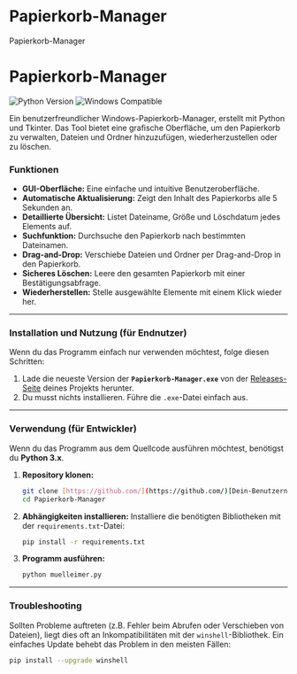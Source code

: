 # Papierkorb-Manager
Papierkorb-Manager
# Papierkorb-Manager

![Python Version](https://img.shields.io/badge/Python-3.x-blue.svg) ![Windows Compatible](https://img.shields.io/badge/OS-Windows-green.svg)

Ein benutzerfreundlicher Windows-Papierkorb-Manager, erstellt mit Python und Tkinter. Das Tool bietet eine grafische Oberfläche, um den Papierkorb zu verwalten, Dateien und Ordner hinzuzufügen, wiederherzustellen oder zu löschen.

### Funktionen

* **GUI-Oberfläche:** Eine einfache und intuitive Benutzeroberfläche.
* **Automatische Aktualisierung:** Zeigt den Inhalt des Papierkorbs alle 5 Sekunden an.
* **Detaillierte Übersicht:** Listet Dateiname, Größe und Löschdatum jedes Elements auf.
* **Suchfunktion:** Durchsuche den Papierkorb nach bestimmten Dateinamen.
* **Drag-and-Drop:** Verschiebe Dateien und Ordner per Drag-and-Drop in den Papierkorb.
* **Sicheres Löschen:** Leere den gesamten Papierkorb mit einer Bestätigungsabfrage.
* **Wiederherstellen:** Stelle ausgewählte Elemente mit einem Klick wieder her.



---

### Installation und Nutzung (für Endnutzer)

Wenn du das Programm einfach nur verwenden möchtest, folge diesen Schritten:

1.  Lade die neueste Version der **`Papierkorb-Manager.exe`** von der [Releases-Seite](https://github.com/[Dein-Benutzername]/[Dein-Repository-Name]/releases) deines Projekts herunter.
2.  Du musst nichts installieren. Führe die `.exe`-Datei einfach aus.

---

### Verwendung (für Entwickler)

Wenn du das Programm aus dem Quellcode ausführen möchtest, benötigst du **Python 3.x**.

1.  **Repository klonen:**
    ```bash
    git clone [https://github.com/](https://github.com/)[Dein-Benutzername]/[Dein-Repository-Name].git
    cd Papierkorb-Manager
    ```

2.  **Abhängigkeiten installieren:**
    Installiere die benötigten Bibliotheken mit der `requirements.txt`-Datei:
    ```bash
    pip install -r requirements.txt
    ```

3.  **Programm ausführen:**
    ```bash
    python muelleimer.py
    ```

---

### Troubleshooting

Sollten Probleme auftreten (z.B. Fehler beim Abrufen oder Verschieben von Dateien), liegt dies oft an Inkompatibilitäten mit der `winshell`-Bibliothek. Ein einfaches Update behebt das Problem in den meisten Fällen:
```bash
pip install --upgrade winshell
